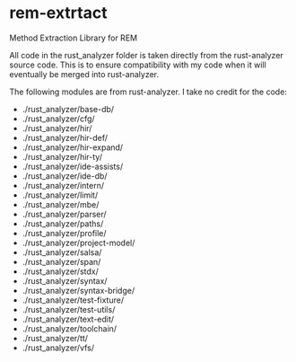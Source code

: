 # rem-extrtact
Method Extraction Library for REM

All code in the rust_analyzer folder is taken directly from the rust-analyzer
source code. This is to ensure compatibility with my code when it will
eventually be merged into rust-analyzer.

The following modules are from rust-analyzer. I take no credit for the code:
 - ./rust_analyzer/base-db/
 - ./rust_analyzer/cfg/
 - ./rust_analyzer/hir/
 - ./rust_analyzer/hir-def/
 - ./rust_analyzer/hir-expand/
 - ./rust_analyzer/hir-ty/
 - ./rust_analyzer/ide-assists/
 - ./rust_analyzer/ide-db/
 - ./rust_analyzer/intern/
 - ./rust_analyzer/limit/
 - ./rust_analyzer/mbe/
 - ./rust_analyzer/parser/
 - ./rust_analyzer/paths/
 - ./rust_analyzer/profile/
 - ./rust_analyzer/project-model/
 - ./rust_analyzer/salsa/
 - ./rust_analyzer/span/
 - ./rust_analyzer/stdx/
 - ./rust_analyzer/syntax/
 - ./rust_analyzer/syntax-bridge/
 - ./rust_analyzer/test-fixture/
 - ./rust_analyzer/test-utils/
 - ./rust_analyzer/text-edit/
 - ./rust_analyzer/toolchain/
 - ./rust_analyzer/tt/
 - ./rust_analyzer/vfs/